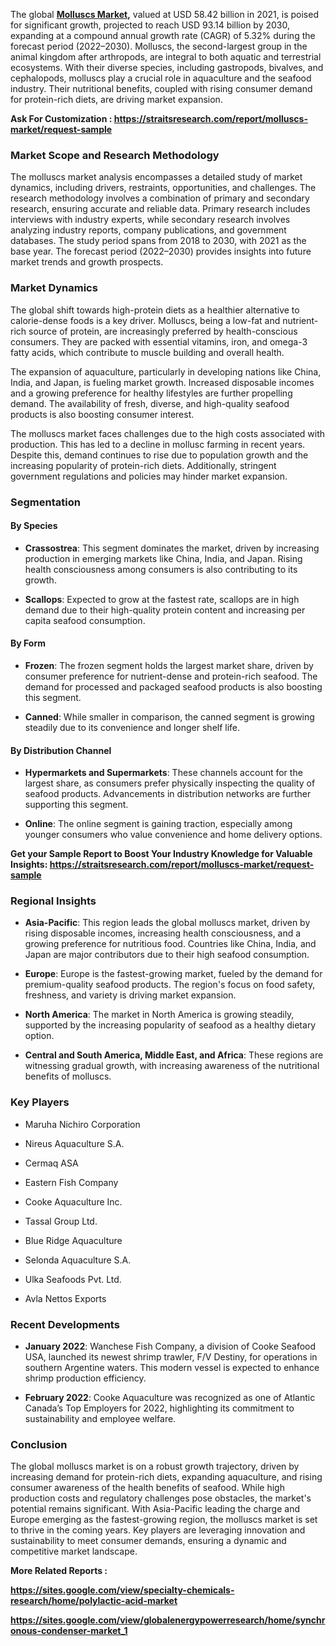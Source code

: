 <p>The global <strong><a href="https://straitsresearch.com/report/molluscs-market">Molluscs Market</a>,</strong> valued at USD 58.42 billion in 2021, is poised for significant growth, projected to reach USD 93.14 billion by 2030, expanding at a compound annual growth rate (CAGR) of 5.32% during the forecast period (2022&ndash;2030). Molluscs, the second-largest group in the animal kingdom after arthropods, are integral to both aquatic and terrestrial ecosystems. With their diverse species, including gastropods, bivalves, and cephalopods, molluscs play a crucial role in aquaculture and the seafood industry. Their nutritional benefits, coupled with rising consumer demand for protein-rich diets, are driving market expansion.</p>
<p><strong>Ask For Customization :&nbsp;<a href="https://straitsresearch.com/report/molluscs-market/request-sample">https://straitsresearch.com/report/molluscs-market/request-sample</a>&nbsp;</strong></p>
<h3><strong>Market Scope and Research Methodology</strong></h3>
<p>The molluscs market analysis encompasses a detailed study of market dynamics, including drivers, restraints, opportunities, and challenges. The research methodology involves a combination of primary and secondary research, ensuring accurate and reliable data. Primary research includes interviews with industry experts, while secondary research involves analyzing industry reports, company publications, and government databases. The study period spans from 2018 to 2030, with 2021 as the base year. The forecast period (2022&ndash;2030) provides insights into future market trends and growth prospects.</p>
<h3><strong>Market Dynamics</strong></h3>
<p>The global shift towards high-protein diets as a healthier alternative to calorie-dense foods is a key driver. Molluscs, being a low-fat and nutrient-rich source of protein, are increasingly preferred by health-conscious consumers. They are packed with essential vitamins, iron, and omega-3 fatty acids, which contribute to muscle building and overall health.</p>
<p>The expansion of aquaculture, particularly in developing nations like China, India, and Japan, is fueling market growth. Increased disposable incomes and a growing preference for healthy lifestyles are further propelling demand. The availability of fresh, diverse, and high-quality seafood products is also boosting consumer interest.</p>
<p>The molluscs market faces challenges due to the high costs associated with production. This has led to a decline in mollusc farming in recent years. Despite this, demand continues to rise due to population growth and the increasing popularity of protein-rich diets. Additionally, stringent government regulations and policies may hinder market expansion.</p>
<h3><strong>Segmentation</strong></h3>
<h4><strong>By Species</strong></h4>
<ul>
<li>
<p><strong>Crassostrea</strong>: This segment dominates the market, driven by increasing production in emerging markets like China, India, and Japan. Rising health consciousness among consumers is also contributing to its growth.</p>
</li>
<li>
<p><strong>Scallops</strong>: Expected to grow at the fastest rate, scallops are in high demand due to their high-quality protein content and increasing per capita seafood consumption.</p>
</li>
</ul>
<h4><strong>By Form</strong></h4>
<ul>
<li>
<p><strong>Frozen</strong>: The frozen segment holds the largest market share, driven by consumer preference for nutrient-dense and protein-rich seafood. The demand for processed and packaged seafood products is also boosting this segment.</p>
</li>
<li>
<p><strong>Canned</strong>: While smaller in comparison, the canned segment is growing steadily due to its convenience and longer shelf life.</p>
</li>
</ul>
<h4><strong>By Distribution Channel</strong></h4>
<ul>
<li>
<p><strong>Hypermarkets and Supermarkets</strong>: These channels account for the largest share, as consumers prefer physically inspecting the quality of seafood products. Advancements in distribution networks are further supporting this segment.</p>
</li>
<li>
<p><strong>Online</strong>: The online segment is gaining traction, especially among younger consumers who value convenience and home delivery options.</p>
</li>
</ul>
<p><strong>Get your Sample Report to Boost Your Industry Knowledge for Valuable Insights:&nbsp;<a href="https://straitsresearch.com/report/molluscs-market/request-sample">https://straitsresearch.com/report/molluscs-market/request-sample</a>&nbsp;</strong></p>
<h3><strong>Regional Insights</strong></h3>
<ul>
<li>
<p><strong>Asia-Pacific</strong>: This region leads the global molluscs market, driven by rising disposable incomes, increasing health consciousness, and a growing preference for nutritious food. Countries like China, India, and Japan are major contributors due to their high seafood consumption.</p>
</li>
<li>
<p><strong>Europe</strong>: Europe is the fastest-growing market, fueled by the demand for premium-quality seafood products. The region's focus on food safety, freshness, and variety is driving market expansion.</p>
</li>
<li>
<p><strong>North America</strong>: The market in North America is growing steadily, supported by the increasing popularity of seafood as a healthy dietary option.</p>
</li>
<li>
<p><strong>Central and South America, Middle East, and Africa</strong>: These regions are witnessing gradual growth, with increasing awareness of the nutritional benefits of molluscs.</p>
</li>
</ul>
<h3><strong>Key Players</strong></h3>
<ul>
<li>
<p>Maruha Nichiro Corporation</p>
</li>
<li>
<p>Nireus Aquaculture S.A.</p>
</li>
<li>
<p>Cermaq ASA</p>
</li>
<li>
<p>Eastern Fish Company</p>
</li>
<li>
<p>Cooke Aquaculture Inc.</p>
</li>
<li>
<p>Tassal Group Ltd.</p>
</li>
<li>
<p>Blue Ridge Aquaculture</p>
</li>
<li>
<p>Selonda Aquaculture S.A.</p>
</li>
<li>
<p>Ulka Seafoods Pvt. Ltd.</p>
</li>
<li>
<p>Avla Nettos Exports</p>
</li>
</ul>
<h3><strong>Recent Developments</strong></h3>
<ul>
<li>
<p><strong>January 2022</strong>: Wanchese Fish Company, a division of Cooke Seafood USA, launched its newest shrimp trawler, F/V Destiny, for operations in southern Argentine waters. This modern vessel is expected to enhance shrimp production efficiency.</p>
</li>
<li>
<p><strong>February 2022</strong>: Cooke Aquaculture was recognized as one of Atlantic Canada&rsquo;s Top Employers for 2022, highlighting its commitment to sustainability and employee welfare.</p>
</li>
</ul>
<h3><strong>Conclusion</strong></h3>
<p>The global molluscs market is on a robust growth trajectory, driven by increasing demand for protein-rich diets, expanding aquaculture, and rising consumer awareness of the health benefits of seafood. While high production costs and regulatory challenges pose obstacles, the market's potential remains significant. With Asia-Pacific leading the charge and Europe emerging as the fastest-growing region, the molluscs market is set to thrive in the coming years. Key players are leveraging innovation and sustainability to meet consumer demands, ensuring a dynamic and competitive market landscape.</p>
<p><strong>More Related Reports :&nbsp;</strong></p>
<p><strong><a href="https://sites.google.com/view/specialty-chemicals-research/home/polylactic-acid-market">https://sites.google.com/view/specialty-chemicals-research/home/polylactic-acid-market</a></strong></p>
<p><strong><a href="https://sites.google.com/view/globalenergypowerresearch/home/synchronous-condenser-market_1">https://sites.google.com/view/globalenergypowerresearch/home/synchronous-condenser-market_1</a><br /></strong></p>
